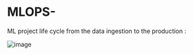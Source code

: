 # MLOPS-

ML project life cycle from the data ingestion to the production : 

![image](https://github.com/user-attachments/assets/6efdf650-c7e7-4360-86c6-e2e711c6167b)
